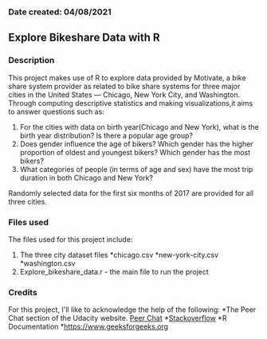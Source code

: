 ### Date created: 04/08/2021

## Explore Bikeshare Data with R

### Description
This project makes use of R to explore data provided by Motivate, a bike share system provider as related to bike share systems for three major cities in the United States — Chicago, New York City, and Washington. Through computing descriptive statistics and making visualizations,it aims to answer questions such as:
1. For the cities with data on birth year(Chicago and New York), what is the birth year distribution? Is there a popular age group?
2. Does gender influence the age of bikers? Which gender has the higher proportion of oldest and youngest bikers? Which gender has the most bikers?
3. What categories of people (in terms of age and sex) have the most trip duration in both Chicago and New York?

Randomly selected data for the first six months of 2017 are provided for all three cities.

### Files used
The files used for this project include:
1.  The three city dataset files
		*chicago.csv
		*new-york-city.csv
		*washington.csv
2. Explore_bikeshare_data.r - the main file to run the project

### Credits
For this project, I'll like to acknowledge the help of the following:
*The Peer Chat section of the Udacity website. [Peer Chat](https://hub.udacity.com/)
*[Stackoverflow](https://stackoverflow.com)
*R Documentation
*https://www.geeksforgeeks.org
